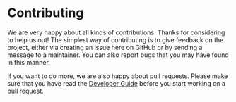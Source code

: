 # Contributing
We are very happy about all kinds of contributions. Thanks for considering to
help us out! The simplest way of contributing is to give feedback on the
project, either via creating an issue here on GitHub or by sending a message to
a maintainer. You can also report bugs that you may have found in this manner.

If you want to do more, we are also happy about pull requests. Please make sure
that you have read the [Developer Guide](DEVELOPER.md) before you start working
on a pull request.

